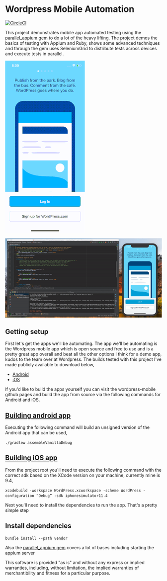 # Wordpress Mobile Automation

[//]: # (Image References)
[automationgif]: ./readme/automation_sample.gif
[automationgif1]: ./readme/automation_sample1.gif

[![CircleCI](https://circleci.com/gh/JavonDavis/Wordpress-Open-Source-Automation-Ruby/tree/master.svg?style=svg)](https://circleci.com/gh/JavonDavis/Wordpress-Open-Source-Automation-Ruby/tree/master)

This project demonstrates mobile app automated testing using the [parallel_appium gem](https://github.com/JavonDavis/parallel_appium) to do a lot of the heavy lifting. The 
project demos the basics of testing with Appium and Ruby, shows some advanced techniques and through the gem uses SeleniumGrid
to distribute tests across devices and execute tests in parallel.

![Automation Gif][automationgif]

![Automation Gif][automationgif1]

## Getting setup

First let's get the apps we'll be automating. 
The app we'll be automating is the Wordpress mobile app which is open source and free to use and is a pretty great app
 overall and beat all the other options I think for a demo app, kudos to the team over at Wordpress. The builds tested with this project I've made publicly available to download below,

* [Android](https://drive.google.com/file/d/1Hb2z7guNc8ch1o11mmuP5aioJ_Endal3/view?usp=sharing)
* [iOS](https://drive.google.com/file/d/18ODObtGuG3UYhgst-6h6ucn79_kYTxwD/view?usp=sharing)

If you'd like to build the apps yourself you can visit the wordpress-mobile github pages and build the app from source via the following commands
for Android and iOS. 


## [Building android app](https://github.com/wordpress-mobile/WordPress-Android) 

Executing the following command will build an unsigned version of the Android app that can be used, 

```./gradlew assembleVanillaDebug```


## [Building iOS app](https://github.com/wordpress-mobile/WordPress-iOS) 

From the project root you'll need to execute the following command with the correct sdk based on the XCode version on your machine, currently mine is 9.4,

```xcodebuild -workspace WordPress.xcworkspace -scheme WordPress -configuration “Debug” -sdk iphonesimulator11.4```


Next you'll need to install the dependencies to run the app. That's a pretty simple step

## Install dependencies

```bundle install --path vendor```

Also the [parallel_appium gem](https://github.com/JavonDavis/parallel_appium) covers a lot of bases including starting the appium server

[//]: # (export DEVELOPER_DIR=/Applications/Xcode.app/Contents/Developer
export ANDROID_HOME=/Users/javondavis-qw/Library/Android/sdk
export ANDROID_AVD_HOME=~/.android/avd
export PATH=$ANDROID_HOME/platform-tools:$PATH
export PATH=$ANDROID_HOME/tools:$PATH
export PATH=$ANDROID_HOME/tools/bin:$PATH
export JAVA_HOME=$\(/usr/libexec/java_home\) Remove \
export PATH=${JAVA_HOME}/bin:$PATH
export PATH=$ANDROID_HOME/emulator:$PATH)

This software is provided "as is" and without any express or implied warranties, including, without limitation, 
the implied warranties of merchantibility and fitness for a particular purpose.
